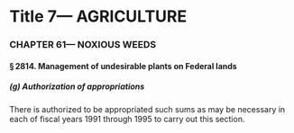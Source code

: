 
# Title 7— AGRICULTURE
### CHAPTER 61— NOXIOUS WEEDS
#### § 2814. Management of undesirable plants on Federal lands
##### (g) Authorization of appropriations

There is authorized to be appropriated such sums as may be necessary in each of fiscal years 1991 through 1995 to carry out this section.
